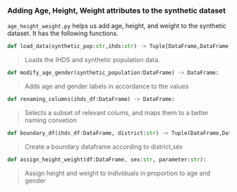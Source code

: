 ### Adding  Age, Height, Weight attributes to the synthetic dataset
`age_height_weight.py` helps us add age, height, and weight to the synthetic dataset. It has the following functions.  

```python
def load_data(synthetic_pop:str,ihds:str) -> Tuple[DataFrame,DataFrame]:
```
> Loads the IHDS and synthetic population data.

```python
def modify_age_gender(synthetic_population:DataFrame) -> DataFrame: 
```
> Adds age and gender labels in accordance to the values

```python
def renaming_columns(ihds_df:DataFrame) -> DataFrame:
```
> Selects a subset of relevant colums, and maps them to a better naming convetion
```python
def boundary_df(ihds_df:DataFrame, district:str) -> Tuple(DataFrame,DataFrame):
```
> Create a boundary dataframe according to district,sex

```python
def assign_height_weight(df:DataFrame, sex:str, parameter:str):
```
> Assign height and weight to individuals in proportion to age and gender
